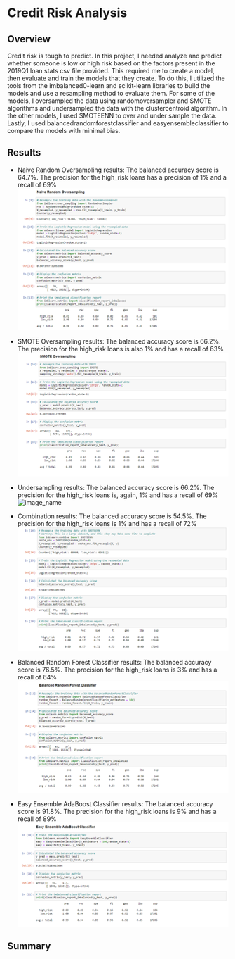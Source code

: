 # Credit Risk Analysis

## Overview
Credit risk is tough to predict.  In this project, I needed analyze and predict whether someone is low or high risk based on the factors present in the 2019Q1 loan stats csv file provided.  This required me to create a model, then evaluate and train the models that they create.  To do this, I utilized the tools from the imbalanced0-learn and scikit-learn libraries to build the models and use a resampling method to evaluate them.  For some of the models, I oversampled the data using randomoversampler and SMOTE algorithms and undersampled the data with the clustercentroid algorithm.  In the other models, I used SMOTEENN to over and under sample the data.  Lastly, I used balancedrandomforestclassifier and easyensembleclassifier to compare the models with minimal bias.

## Results
* Naive Random Oversampling results: The balanced accuracy score is 64.7%.  The precision for the high_risk loans has a precision of 1% and a recall of 69%
![image_name](./images/naive_random_oversampling.PNG)

* SMOTE Oversampling results: The balanced accuracy score is 66.2%.  The precision for the high_risk loans is also 1% and has a recall of 63%
![image_name](./images/smote_oversampling.PNG)

* Undersampling results: The balanced accuracy score is 66.2%.  The precision for the high_risk loans is, again, 1% and has a recall of 69%
![image_name](./images/oversampling_results.PNG)

* Combination results: The balanced accuracy score is 54.5%.  The precision for the high_risk loans is 1% and has a recall of 72%
![image_name](./images/combination.PNG)

* Balanced Random Forest Classifier results: The balanced accuracy score is 76.5%.  The precision for the high_risk loans is 3% and has a recall of 64%
![image_name](./images/balanced_random_forest.PNG)

* Easy Ensemble AdaBoost Classifier results: The balanced accuracy score is 91.8%.  The precision for the high_risk loans is 9% and has a recall of 89%
![image_name](./images/easy_ensemble.PNG)

## Summary